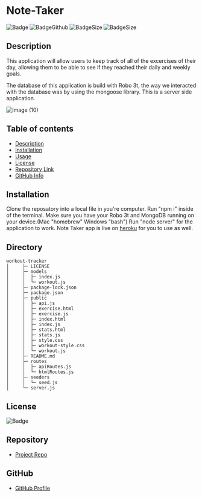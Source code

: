 # **Note-Taker**
![Badge](https://img.shields.io/github/license/asostoa/workout-tracker)
![BadgeGithub](https://img.shields.io/github/followers/asostoa?style=social)
![BadgeSize](https://img.shields.io/github/repo-size/asostoa/workout-tracker)
![BadgeSize](https://img.shields.io/github/v/release/asostoa/workout-tracker)
## Description 
This application will allow users to keep track of all of the excercises of their day, allowing them to be able to see if they reached their daily and weekly goals.

The database of this application is build with Robo 3t, the way we interacted with the database was by using the mongoose library.
This is a server side application.

![image (10)](https://user-images.githubusercontent.com/65316520/93364073-198f1d80-f816-11ea-9bc3-5c0eb9feccbb.png)


## Table of contents
- [Description](#Description)
- [Installation](#Installation)
- [Usage](#Usage)
- [License](#License)
- [Repository Link](#Repository)
- [GitHub Info](#GitHub) 
## Installation
Clone the reposatory into a local file in you're computer.
Run "npm i" inside of the terminal.
Make sure you have your Robo 3t and MongoDB running on your device.(Mac "homebrew" Windows "bash")
Run "node server" for the application to work.
Note Taker app is live on [heroku](https://hidden-anchorage-51365.herokuapp.com/?id=5f9ad114aae5c40017e01595) for you to use as well.


## Directory
```
workout-tracker
│     ├─ LICENSE
│     ├─ models
│     │  ├─ index.js
│     │  └─ workout.js
│     ├─ package-lock.json
│     ├─ package.json
│     ├─ public
│     │  ├─ api.js
│     │  ├─ exercise.html
│     │  ├─ exercise.js
│     │  ├─ index.html
│     │  ├─ index.js
│     │  ├─ stats.html
│     │  ├─ stats.js
│     │  ├─ style.css
│     │  ├─ workout-style.css
│     │  └─ workout.js
│     ├─ README.md
│     ├─ routes
│     │  ├─ apiRoutes.js
│     │  └─ htmlRoutes.js
│     ├─ seeders
│     │  └─ seed.js
│     └─ server.js
```

## License
![Badge](https://img.shields.io/github/license/asostoa/workout-tracker)
## Repository
- [Project Repo](https://asostoa.github.io/workout-tracker)
## GitHub 
- [GitHub Profile](https://github.com/Asostoa)


